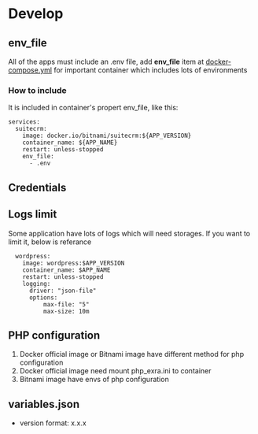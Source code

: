 # Develop

## env_file

All of the apps must include an .env file, add **env_file** item at [docker-compose.yml](./template/docker-compose.yml) for important container which includes lots of environments

### How to include

It is included in container's propert env_file, like this:
  ```
  services:
    suitecrm:
      image: docker.io/bitnami/suitecrm:${APP_VERSION}
      container_name: ${APP_NAME}
      restart: unless-stopped
      env_file:
        - .env
  ```

## Credentials

## Logs limit

Some application have lots of logs which will need storages. If you want to limit it, below is referance

```
  wordpress:
    image: wordpress:$APP_VERSION
    container_name: $APP_NAME
    restart: unless-stopped
    logging:
      driver: "json-file"
      options:
          max-file: "5"
          max-size: 10m
```

## PHP configuration

1. Docker official image or Bitnami image have different method for php configuration
2. Docker official image need mount php_exra.ini to container
3. Bitnami image have envs of php configuration

## variables.json

* version format: x.x.x
